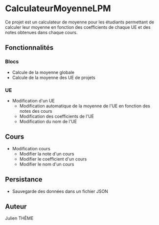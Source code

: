 # CalculateurMoyenneLPM

Ce projet est un calculateur de moyenne pour les étudiants permettant de calculer leur moyenne en fonction des coefficients de chaque UE et des notes obtenues dans chaque cours.

## Fonctionnalités

### Blocs
- Calcule de la moyenne globale
- Calcule de la moyenne des UE de projets

### UE

- Modification d'un UE
    - Modification automatique de la moyenne de l'UE en fonction des notes des cours
    - Modification des coefficients de l'UE
    - Modification du nom de l'UE

## Cours

- Modification cours
    - Modifier la note d'un cours
    - Modifier le coefficient d'un cours
    - Modifier le nom d'un cours

## Persistance

- Sauvegarde des données dans un fichier JSON

## Auteur

Julien THÊME

